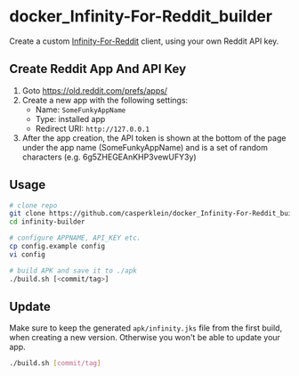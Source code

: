 # docker_Infinity-For-Reddit_builder

Create a custom [Infinity-For-Reddit](https://github.com/Docile-Alligator/Infinity-For-Reddit) client, using your own Reddit API key.

## Create Reddit App And API Key

1. Goto <https://old.reddit.com/prefs/apps/>
2. Create a new app with the following settings:
   * Name: `SomeFunkyAppName`
   * Type: installed app
   * Redirect URI: `http://127.0.0.1`
3. After the app creation, the API token is shown at the bottom of the page under the app name (SomeFunkyAppName) and is a set of random characters (e.g. 6g5ZHEGEAnKHP3vewUFY3y)

## Usage

```bash
# clone repo
git clone https://github.com/casperklein/docker_Infinity-For-Reddit_builder infinity-builder
cd infinity-builder

# configure APPNAME, API_KEY etc.
cp config.example config
vi config

# build APK and save it to ./apk
./build.sh [<commit/tag>]
```

## Update

Make sure to keep the generated `apk/infinity.jks` file from the first build, when creating a new version. Otherwise you won't be able to update your app.

```bash
./build.sh [commit/tag]
```
